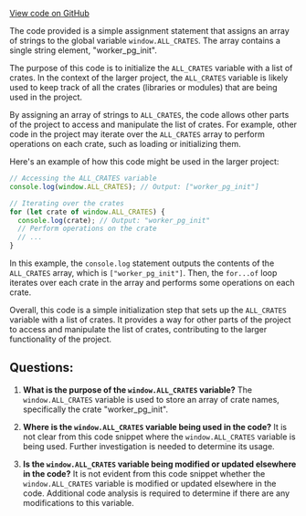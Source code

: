 [View code on GitHub](git@github.com:wangpatrick57/parkbench.git/target/doc/crates.js)

The code provided is a simple assignment statement that assigns an array of strings to the global variable `window.ALL_CRATES`. The array contains a single string element, "worker_pg_init".

The purpose of this code is to initialize the `ALL_CRATES` variable with a list of crates. In the context of the larger project, the `ALL_CRATES` variable is likely used to keep track of all the crates (libraries or modules) that are being used in the project. 

By assigning an array of strings to `ALL_CRATES`, the code allows other parts of the project to access and manipulate the list of crates. For example, other code in the project may iterate over the `ALL_CRATES` array to perform operations on each crate, such as loading or initializing them.

Here's an example of how this code might be used in the larger project:

```javascript
// Accessing the ALL_CRATES variable
console.log(window.ALL_CRATES); // Output: ["worker_pg_init"]

// Iterating over the crates
for (let crate of window.ALL_CRATES) {
  console.log(crate); // Output: "worker_pg_init"
  // Perform operations on the crate
  // ...
}
```

In this example, the `console.log` statement outputs the contents of the `ALL_CRATES` array, which is `["worker_pg_init"]`. Then, the `for...of` loop iterates over each crate in the array and performs some operations on each crate.

Overall, this code is a simple initialization step that sets up the `ALL_CRATES` variable with a list of crates. It provides a way for other parts of the project to access and manipulate the list of crates, contributing to the larger functionality of the project.
## Questions: 
 1. **What is the purpose of the `window.ALL_CRATES` variable?**
   The `window.ALL_CRATES` variable is used to store an array of crate names, specifically the crate "worker_pg_init".

2. **Where is the `window.ALL_CRATES` variable being used in the code?**
   It is not clear from this code snippet where the `window.ALL_CRATES` variable is being used. Further investigation is needed to determine its usage.

3. **Is the `window.ALL_CRATES` variable being modified or updated elsewhere in the code?**
   It is not evident from this code snippet whether the `window.ALL_CRATES` variable is modified or updated elsewhere in the code. Additional code analysis is required to determine if there are any modifications to this variable.